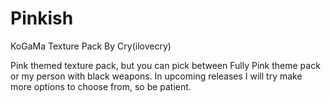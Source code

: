 # Pinkish
KoGaMa Texture Pack By Cry(ilovecry)

Pink themed texture pack, but you can pick between Fully Pink theme pack or my person with black weapons.
In upcoming releases I will try make more options to choose from, so be patient.
